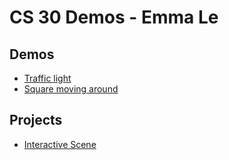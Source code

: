 # CS 30 Demos - Emma Le 

## Demos
- [Traffic light](/demo%20traffic%20light%20github/index.html)
- [Square moving around](/square%20moving%20around/index.html)

## Projects
- [Interactive Scene](/interactive%20scene/index.html)



